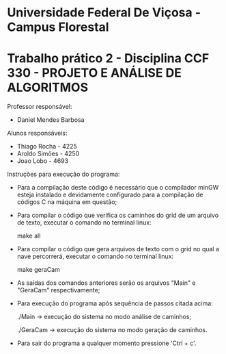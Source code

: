 # Universidade Federal De Viçosa - Campus Florestal
# Trabalho prático 2 - Disciplina CCF 330 - PROJETO E ANÁLISE DE ALGORITMOS

Professor responsável: 

  - Daniel Mendes Barbosa 
    
Alunos responsáveis:

  - Thiago Rocha - 4225
  - Aroldo Simões - 4250
  - Joao Lobo - 4693

Instruções para execução do programa:

  - Para a compilação deste código é necessário que o compilador minGW esteja instalado e devidamente configurado para a compilação de códigos C na máquina em questão;
  
  - Para compilar o código que verifica os caminhos do grid de um arquivo de texto, executar o comando no terminal linux:

    make all
    
  - Para compilar o código que gera arquivos de texto com o grid no qual a nave percorrerá, executar o comando no terminal linux:

    make geraCam
    
  - As saídas dos comandos anteriores serão os arquivos "Main" e "GeraCam" respectivamente;
  
  - Para execução do programa após sequência de passos citada acima:
  
    ./Main -> execução do sistema no modo análise de caminhos;
    
    ./GeraCam -> execução do sistema no modo geração de caminhos.

  - Para sair do programa a qualquer momento pressione 'Ctrl + c'.
